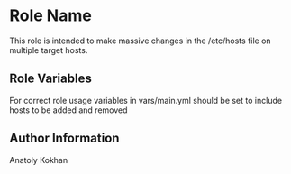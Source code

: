 Role Name
=========

This role is intended to make massive changes in the /etc/hosts file on multiple target hosts.


Role Variables
--------------
For correct role usage variables in vars/main.yml should be set to include hosts to be added and removed


Author Information
------------------
Anatoly Kokhan
